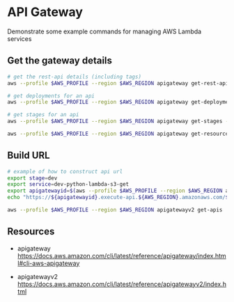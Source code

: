 # API Gateway

Demonstrate some example commands for managing AWS Lambda services

## Get the gateway details

```sh
# get the rest-api details (including tags)
aws --profile $AWS_PROFILE --region $AWS_REGION apigateway get-rest-apis

# get deployments for an api
aws --profile $AWS_PROFILE --region $AWS_REGION apigateway get-deployments --rest-api-id nfqm9s0qf6

# get stages for an api
aws --profile $AWS_PROFILE --region $AWS_REGION apigateway get-stages --rest-api-id nfqm9s0qf6

aws --profile $AWS_PROFILE --region $AWS_REGION apigateway get-resources --rest-api-id nfqm9s0qf6
```

## Build URL

```sh
# example of how to construct api url 
export stage=dev
export service=dev-python-lambda-s3-get
export apigatewayid=$(aws --profile $AWS_PROFILE --region $AWS_REGION apigateway get-rest-apis | jq -r ".items[] | select(.name == \"$service\").id")
echo "https://${apigatewayid}.execute-api.${AWS_REGION}.amazonaws.com/${stage}"
```



```sh
aws --profile $AWS_PROFILE --region $AWS_REGION apigatewayv2 get-apis 
```


## Resources

* apigateway https://docs.aws.amazon.com/cli/latest/reference/apigateway/index.html#cli-aws-apigateway

* apigatewayv2 https://docs.aws.amazon.com/cli/latest/reference/apigatewayv2/index.html